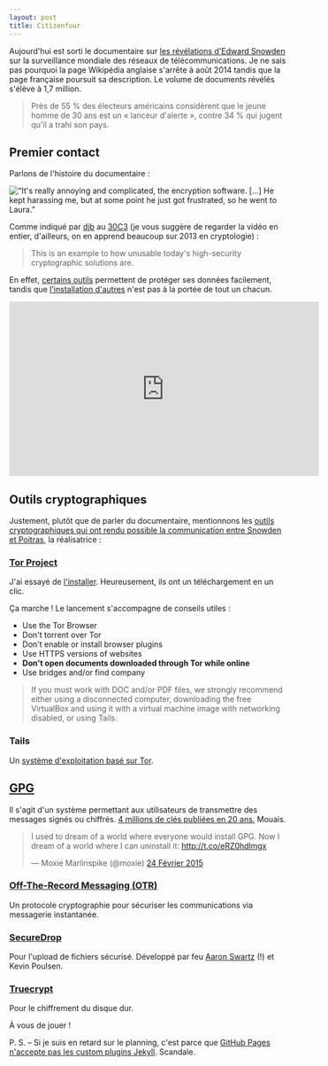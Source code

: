 ```yaml
---
layout: post
title: Citizenfour
---
```


Aujourd'hui est sorti le documentaire sur [les révélations d'Edward Snowden](http://fr.wikipedia.org/wiki/Révélations_d%27Edward_Snowden) sur la surveillance mondiale des réseaux de télécommunications. <span class="meta">Je ne sais pas pourquoi la page Wikipédia anglaise s'arrête à août 2014 tandis que la page française poursuit sa description.</span> Le volume de documents révélés s'élève à 1,7 million.

> Près de 55 % des électeurs américains considèrent que le jeune homme de 30 ans est un « lanceur d'alerte », contre 34 % qui jugent qu'il a trahi son pays.

## Premier contact

Parlons de l'histoire du documentaire :

<img src="{{ site.baseurl }}public/img/greenwald.png" alt="“It's really annoying and complicated, the encryption software. […] He kept harassing me, but at some point he just got frustrated, so he went to Laura.”" />

Comme indiqué par [djb](http://cr.yp.to/djb.html) au [30C3](http://en.wikipedia.org/wiki/Chaos_Communication_Congress) <span class="meta">(je vous suggère de regarder la vidéo en entier, d'ailleurs, on en apprend beaucoup sur 2013 en cryptologie)</span> :

> This is an example to how unusable today's high-security cryptographic solutions are.

En effet, [certains outils](https://www.torproject.org) permettent de protéger ses données facilement, tandis que [l'installation d'autres](https://www.gnupg.org) n'est pas à la portée de tout un chacun.

<iframe width="560" height="315" src="https://www.youtube.com/embed/HJB1mYEZPPA?t=9m30s" frameborder="0" allowfullscreen></iframe>

## Outils cryptographiques

Justement, plutôt que de parler du documentaire, mentionnons les [outils cryptographiques qui ont rendu possible la communication entre Snowden et Poitras](http://www.wired.com/2014/10/laura-poitras-crypto-tools-made-snowden-film-possible/), la réalisatrice :

### [Tor Project](http://fr.wikipedia.org/wiki/Tor_(réseau))

J'ai essayé de [l'installer](https://www.torproject.org). Heureusement, ils ont un téléchargement en un clic.

Ça marche ! Le lancement s'accompagne de conseils utiles :

- Use the Tor Browser
- Don't torrent over Tor
- Don't enable or install browser plugins
- Use HTTPS versions of websites
- **Don't open documents downloaded through Tor while online**
- Use bridges and/or find company

> If you must work with DOC and/or PDF files, we strongly recommend either using a disconnected computer, downloading the free VirtualBox and using it with a virtual machine image with networking disabled, or using Tails.

### Tails

Un [système d'exploitation basé sur Tor](https://tails.boum.org).

## [GPG](http://fr.wikipedia.org/wiki/GNU_Privacy_Guard)

Il s'agit d'un système permettant aux utilisateurs de transmettre des messages signés ou chiffrés. [4 millions de clés publiées en 20 ans.](http://www.thoughtcrime.org/blog/gpg-and-me/) Mouais.

<blockquote class="twitter-tweet" lang="fr"><p>I used to dream of a world where everyone would install GPG. Now I dream of a world where I can uninstall it: <a href="http://t.co/eRZ0hdlmgx">http://t.co/eRZ0hdlmgx</a></p>&mdash; Moxie Marlinspike (@moxie) <a href="https://twitter.com/moxie/status/570358236806668288">24 Février 2015</a></blockquote> <script async src="//platform.twitter.com/widgets.js" charset="utf-8"></script>

### [Off-The-Record Messaging (OTR)](http://fr.wikipedia.org/wiki/Off-the-Record_Messaging)

Un protocole cryptographie pour sécuriser les communications via messagerie instantanée.

### [SecureDrop](https://en.wikipedia.org/wiki/SecureDrop)

Pour l'upload de fichiers sécurisé. Développé par feu [Aaron Swartz](https://fr.wikipedia.org/wiki/Aaron_Swartz) (!) et Kevin Poulsen.

### [Truecrypt](https://fr.wikipedia.org/wiki/TrueCrypt)

Pour le chiffrement du disque dur.

À vous de jouer !

<p class="message">P. S. – Si je suis en retard sur le planning, c'est parce que <a href="https://arademaker.github.io/blog/2011/12/01/github-pages-jekyll-plugins">GitHub Pages n'accepte pas les custom plugins Jekyll</a>. Scandale.</p>